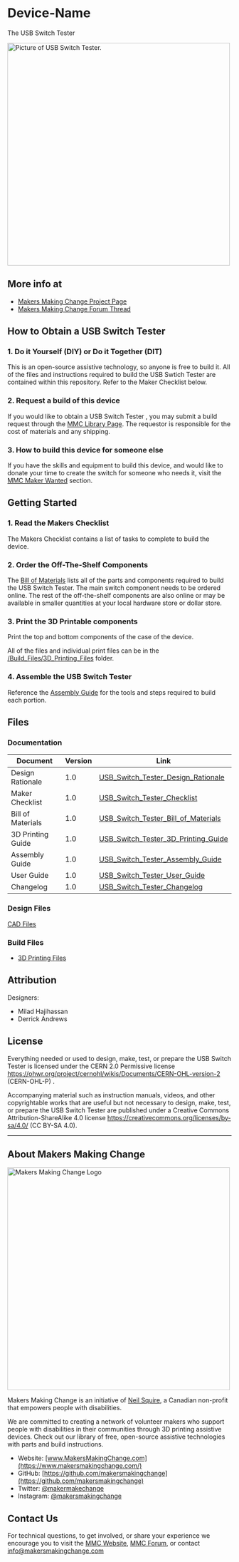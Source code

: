 # Device-Name
The USB Switch Tester

<img src="Photos/USB-Switch-Tester.png" width="500" alt="Picture of USB Switch Tester.">

## More info at
- [Makers Making Change Project Page](https://makersmakingchange.com/project/USB-Switch-Tester)
- [Makers Making Change Forum Thread](https://makersmakingchange.com/forum/topic/USB-Switch-Tester/)


## How to Obtain a USB Switch Tester
### 1. Do it Yourself (DIY) or Do it Together (DIT)

This is an open-source assistive technology, so anyone is free to build it. All of the files and instructions required to build the USB Swtich Tester are contained within this repository. Refer to the Maker Checklist below.

### 2. Request a build of this device

If you would like to obtain a USB Switch Tester , you may submit a build request through the [MMC Library Page](https://makersmakingchange.com/project/USB-Switch-Tester/). The requestor is responsible for the cost of materials and any shipping.

### 3. How to build this device for someone else

If you have the skills and equipment to build this device, and would like to donate your time to create the switch for someone who needs it, visit the [MMC Maker Wanted](https://makersmakingchange.com/maker-wanted/) section.


## Getting Started

### 1. Read the Makers Checklist

The Makers Checklist contains a list of tasks to complete to build the device.

### 2. Order the Off-The-Shelf Components

The [Bill of Materials](/Documentation/USB_Switch_Tester_BOM.xlsx) lists all of the parts and components required to build the USB Switch Tester. The main switch component needs to be ordered online. The rest of the off-the-shelf components are also online or may be available in smaller quantities at your local hardware store or dollar store.


### 3. Print the 3D Printable components

Print the top and bottom components of the case of the device. 

All of the files and individual print files can be in the [/Build_Files/3D_Printing_Files](/Build_Files/3D_Printing/) folder.

### 4. Assemble the USB Switch Tester

Reference the [Assembly Guide](/Documentation/USB_Switch_Tester_Assembly_Guide_v1.0.pdf) for the tools and steps required to build each portion.

## Files
### Documentation
| Document             | Version | Link |
|----------------------|---------|------|
| Design Rationale     | 1.0     | [USB_Switch_Tester_Design_Rationale](/Documentation/USB_Switch_Tester_Design_Rationale_v1.0.pdf)     |
| Maker Checklist      | 1.0     | [USB_Switch_Tester_Checklist](/Documentation/USB_Switch_Tester_Maker_Checklist_v1.0.pdf)     |
| Bill of Materials    | 1.0     | [USB_Switch_Tester_Bill_of_Materials](/Documentation/USB_Switch_Tester_BOM_v1.0.xlsx)     |
| 3D Printing Guide    | 1.0     | [USB_Switch_Tester_3D_Printing_Guide](/Documentation/USB_Switch_Tester_3D_Printing_Guide_v1.0.pdf)     |
| Assembly Guide       | 1.0     | [USB_Switch_Tester_Assembly_Guide](/Documentation/USB_Switch_Tester_Assembly_Guide_v1.0.pdf)     |
| User Guide           | 1.0     | [USB_Switch_Tester_User_Guide](/Documentation/USB_Switch_Tester_User_Guide_v1.0.pdf)    |
| Changelog            | 1.0     | [USB_Switch_Tester_Changelog](/Documentation/USB_Switch_Tester_Changelog_v1.0.pdf)     |

### Design Files
[CAD Files](/Design_Files)

### Build Files
 - [3D Printing Files](/Build_Files/3D_Printing)

## Attribution
Designers:
 - Milad Hajihassan
 - Derrick Andrews



## License
Everything needed or used to design, make, test, or prepare the USB Switch Tester is licensed under the CERN 2.0 Permissive license <https://ohwr.org/project/cernohl/wikis/Documents/CERN-OHL-version-2> (CERN-OHL-P) . 

Accompanying material such as instruction manuals, videos, and other copyrightable works that are useful but not necessary to design, make, test, or prepare the USB Switch Tester are published under a Creative Commons Attribution-ShareAlike 4.0 license https://creativecommons.org/licenses/by-sa/4.0/ (CC BY-SA 4.0).


---

## About Makers Making Change
<img src="https://www.makersmakingchange.com/wp-content/uploads/logo/mmc_logo.svg" width="500" alt="Makers Making Change Logo">

Makers Making Change is an initiative of [Neil Squire](https://www.neilsquire.ca/), a Canadian non-profit that empowers people with disabilities.

We are committed to creating a network of volunteer makers who support people with disabilities in their communities through 3D printing assistive devices. Check out our library of free, open-source assistive technologies with parts and build instructions.

 - Website: [www.MakersMakingChange.com](https://www.makersmakingchange.com/)
 - GitHub: [https://github.com/makersmakingchange](https://github.com/makersmakingchange)
 - Twitter: [@makermakechange](https://twitter.com/makermakechange)
 - Instagram: [@makersmakingchange](https://www.instagram.com/makersmakingchange)



## Contact Us

For technical questions, to get involved, or share your experience we encourage you to visit the [MMC Website](https://www.makersmakingchange.com/), [MMC Forum](https://makersmakingchange.com/forum), or contact info@makersmakingchange.com
